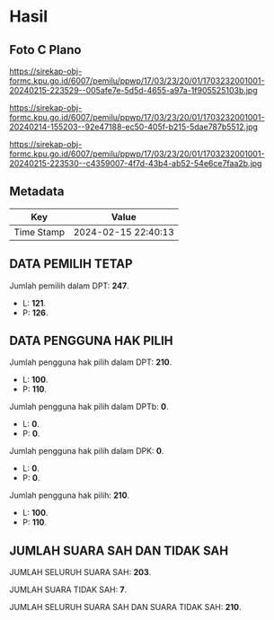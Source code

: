 # Hasil

## Foto C Plano

https://sirekap-obj-formc.kpu.go.id/6007/pemilu/ppwp/17/03/23/20/01/1703232001001-20240215-223529--005afe7e-5d5d-4655-a97a-1f905525103b.jpg

https://sirekap-obj-formc.kpu.go.id/6007/pemilu/ppwp/17/03/23/20/01/1703232001001-20240214-155203--92e47188-ec50-405f-b215-5dae787b5512.jpg

https://sirekap-obj-formc.kpu.go.id/6007/pemilu/ppwp/17/03/23/20/01/1703232001001-20240215-223530--c4359007-4f7d-43b4-ab52-54e6ce7faa2b.jpg


## Metadata

| Key        | Value               |
| ---------- | ------------------- |
| Time Stamp | 2024-02-15 22:40:13 |


## DATA PEMILIH TETAP

Jumlah pemilih dalam DPT: **247**.
 * L: **121**.
 * P: **126**.

## DATA PENGGUNA HAK PILIH

Jumlah pengguna hak pilih dalam DPT: **210**.
 * L: **100**.
 * P: **110**.

Jumlah pengguna hak pilih dalam DPTb: **0**.
 * L: **0**.
 * P: **0**.

Jumlah pengguna hak pilih dalam DPK: **0**.
 * L: **0**.
 * P: **0**.

Jumlah pengguna hak pilih: **210**.
 * L: **100**.
 * P: **110**.

## JUMLAH SUARA SAH DAN TIDAK SAH

JUMLAH SELURUH SUARA SAH: **203**.

JUMLAH SUARA TIDAK SAH: **7**.

JUMLAH SELURUH SUARA SAH DAN SUARA TIDAK SAH: **210**.


